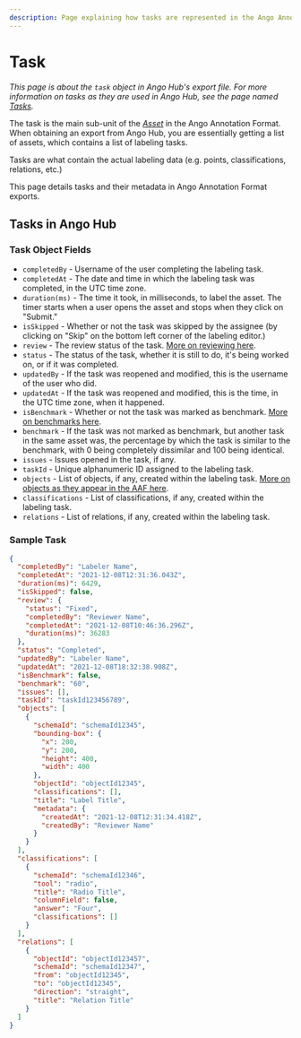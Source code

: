 ```yaml
---
description: Page explaining how tasks are represented in the Ango Annotation Format
---
```


# Task

_This page is about the `task` object in Ango Hub's export file. For more information on tasks as they are used in Ango Hub, see the page named_ [_Tasks_](../../core-concepts/tasks.md)_._

The task is the main sub-unit of the [_Asset_](asset.md) in the Ango Annotation Format. When obtaining an export from Ango Hub, you are essentially getting a list of assets, which contains a list of labeling tasks.

Tasks are what contain the actual labeling data (e.g. points, classifications, relations, etc.)

This page details tasks and their metadata in Ango Annotation Format exports.

## Tasks in Ango Hub

### Task Object Fields

* `completedBy` - Username of the user completing the labeling task.
* `completedAt` - The date and time in which the labeling task was completed, in the UTC time zone.
* `duration(ms)` - The time it took, in milliseconds, to label the asset. The timer starts when a user opens the asset and stops when they click on "Submit."
* `isSkipped` - Whether or not the task was skipped by the assignee (by clicking on "Skip" on the bottom left corner of the labeling editor.)
* `review` - The review status of the task. [More on reviewing here](../../core-concepts/reviewing.md).
* `status` - The status of the task, whether it is still to do, it's being worked on, or if it was completed.
* `updatedBy` - If the task was reopened and modified, this is the username of the user who did.
* `updatedAt` - If the task was reopened and modified, this is the time, in the UTC time zone, when it happened.
* `isBenchmark` - Whether or not the task was marked as benchmark. [More on benchmarks here](../../core-concepts/benchmarks.md).
* `benchmark` - If the task was not marked as benchmark, but another task in the same asset was, the percentage by which the task is similar to the benchmark, with 0 being completely dissimilar and 100 being identical.
* `issues` - Issues opened in the task, if any.
* `taskId` - Unique alphanumeric ID assigned to the labeling task.
* `objects` - List of objects, if any, created within the labeling task. [More on objects as they appear in the AAF here](objects.md).
* `classifications` - List of classifications, if any, created within the labeling task.
* `relations` - List of relations, if any, created within the labeling task.

### Sample Task

```json
{
  "completedBy": "Labeler Name",
  "completedAt": "2021-12-08T12:31:36.043Z",
  "duration(ms)": 6429,
  "isSkipped": false,
  "review": {
    "status": "Fixed",
    "completedBy": "Reviewer Name",
    "completedAt": "2021-12-08T10:46:36.296Z",
    "duration(ms)": 36283
  },
  "status": "Completed",
  "updatedBy": "Labeler Name",
  "updatedAt": "2021-12-08T18:32:38.908Z",
  "isBenchmark": false,
  "benchmark": "60",
  "issues": [],
  "taskId": "taskId123456789",
  "objects": [
    {
      "schemaId": "schemaId12345",
      "bounding-box": {
        "x": 200,
        "y": 200,
        "height": 400,
        "width": 400
      },
      "objectId": "objectId12345",
      "classifications": [],
      "title": "Label Title",
      "metadata": {
        "createdAt": "2021-12-08T12:31:34.418Z",
        "createdBy": "Reviewer Name"
      }
    }
  ],
  "classifications": [
    {
      "schemaId": "schemaId12346",
      "tool": "radio",
      "title": "Radio Title",
      "columnField": false,
      "answer": "Four",
      "classifications": []
    }
  ],
  "relations": [
    {
      "objectId": "objectId123457",
      "schemaId": "schemaId12347",
      "from": "objectId12345",
      "to": "objectId12345",
      "direction": "straight",
      "title": "Relation Title"
    }
  ]
}
```
